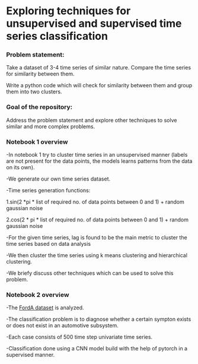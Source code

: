 # Exploring techniques for unsupervised and supervised time series classification


### Problem statement:

Take a dataset of 3-4 time series of similar nature. Compare the time series for similarity between them.

Write a python code which will check for similarity between them and group them into two clusters.

### Goal of the repository:

Address the problem statement and explore other techniques to solve similar and more complex problems.<br>


### Notebook 1 overview

-In notebook 1 try to cluster time series in an unsupervised manner (labels are not present for the data points, the models learns patterns from the data on its own).

-We generate our own time series dataset.

-Time series generation functions:

1.sin(2 *pi *  list of required no. of data points between 0 and 1) + random gaussian noise

2.cos(2 * pi *  list of required no. of data points between 0 and 1) + random gaussian noise

-For the given time series, lag is found to be the main metric to cluster the time series based on data analysis

-We then cluster the time series using k means clustering and hierarchical clustering.

-We briefy discuss other techniques which can be used to solve this problem.

### Notebook 2 overview

-The [FordA dataset](https://www.timeseriesclassification.com/description.php?Dataset=FordA) is analyzed.

-The classification problem is to diagnose whether a certain sympton exists or does not exist in an automotive subsystem.

-Each case consists of 500 time step univariate time series.

-Classification done using a CNN model build with the help of pytorch in a supervised manner.

